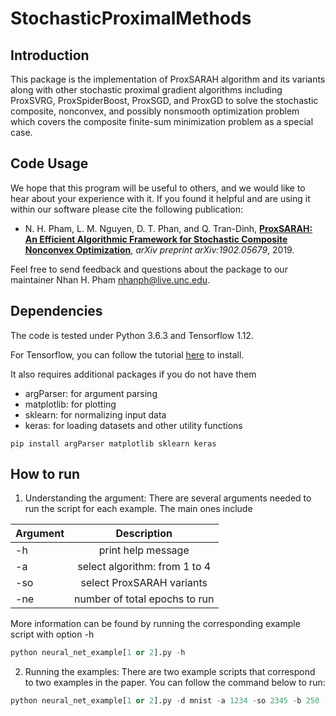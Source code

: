 # StochasticProximalMethods


## Introduction


This package is the implementation of ProxSARAH algorithm and its variants along with other stochastic proximal gradient algorithms including ProxSVRG, ProxSpiderBoost, ProxSGD, and ProxGD to solve the stochastic composite, nonconvex, and possibly nonsmooth optimization problem which covers the composite finite-sum minimization problem as a special case.

## Code Usage

We hope that this program will be useful to others, and we would like to hear about your experience with it. If you found it helpful and are using it within our software please cite the following publication:

* N. H. Pham, L. M. Nguyen, D. T. Phan, and Q. Tran-Dinh, **[ProxSARAH: An Efficient Algorithmic Framework for Stochastic Composite Nonconvex Optimization](https://arxiv.org/abs/1902.05679)**, _arXiv preprint arXiv:1902.05679_, 2019.

Feel free to send feedback and questions about the package to our maintainer Nhan H. Pham
<nhanph@live.unc.edu>.

## Dependencies

The code is tested under Python 3.6.3 and Tensorflow 1.12. 

For Tensorflow, you can follow the tutorial [here](https://www.tensorflow.org/install) to install.

It also requires additional packages if you do not have them

* argParser: for argument parsing
* matplotlib: for plotting
* sklearn: for normalizing input data
* keras: for loading datasets and other utility functions

```
pip install argParser matplotlib sklearn keras
```

## How to run

1. Understanding the argument:
	There are several arguments needed to run the script for each example. The main ones include

| Argument     | Description                   |
| -------------|:-----------------------------:| 
| -h           | print help message            |
| -a           | select algorithm: from 1 to 4 |
| -so          | select ProxSARAH variants            | 
| -ne          | number of total epochs to run |

More information can be found by running the corresponding example script with option -h
```python
python neural_net_example[1 or 2].py -h
```

2. Running the examples:
	There are two example scripts that correspond to two examples in the paper. You can follow the command below to run:


```python
python neural_net_example[1 or 2].py -d mnist -a 1234 -so 2345 -b 250 -ne 15
```
